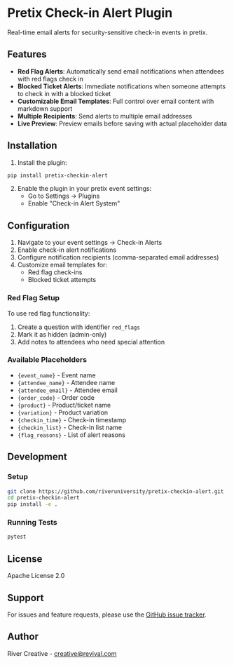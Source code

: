 # Pretix Check-in Alert Plugin

Real-time email alerts for security-sensitive check-in events in pretix.

## Features

- **Red Flag Alerts**: Automatically send email notifications when attendees with red flags check in
- **Blocked Ticket Alerts**: Immediate notifications when someone attempts to check in with a blocked ticket
- **Customizable Email Templates**: Full control over email content with markdown support
- **Multiple Recipients**: Send alerts to multiple email addresses
- **Live Preview**: Preview emails before saving with actual placeholder data

## Installation

1. Install the plugin:
```bash
pip install pretix-checkin-alert
```

2. Enable the plugin in your pretix event settings:
   - Go to Settings → Plugins
   - Enable "Check-in Alert System"

## Configuration

1. Navigate to your event settings → Check-in Alerts
2. Enable check-in alert notifications
3. Configure notification recipients (comma-separated email addresses)
4. Customize email templates for:
   - Red flag check-ins
   - Blocked ticket attempts

### Red Flag Setup

To use red flag functionality:
1. Create a question with identifier `red_flags` 
2. Mark it as hidden (admin-only)
3. Add notes to attendees who need special attention

### Available Placeholders

- `{event_name}` - Event name
- `{attendee_name}` - Attendee name  
- `{attendee_email}` - Attendee email
- `{order_code}` - Order code
- `{product}` - Product/ticket name
- `{variation}` - Product variation
- `{checkin_time}` - Check-in timestamp
- `{checkin_list}` - Check-in list name
- `{flag_reasons}` - List of alert reasons

## Development

### Setup

```bash
git clone https://github.com/riveruniversity/pretix-checkin-alert.git
cd pretix-checkin-alert
pip install -e .
```

### Running Tests

```bash
pytest
```

## License

Apache License 2.0

## Support

For issues and feature requests, please use the [GitHub issue tracker](https://github.com/riveruniversity/pretix-checkin-alert/issues).

## Author

River Creative - creative@revival.com